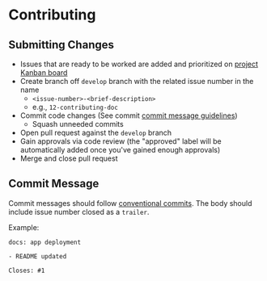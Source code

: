 # Contributing

## Submitting Changes

- Issues that are ready to be worked are added and prioritized on [project Kanban board](https://github.com/orgs/carmck/projects/5)
- Create branch off `develop` branch with the related issue number in the name
    - ```<issue-number>-<brief-description>```
    - e.g., `12-contributing-doc`
- Commit code changes (See commit [commit message guidelines](#Commit-Message))
    - Squash unneeded commits
- Open pull request against the `develop` branch
- Gain approvals via code review (the "approved" label will be automatically added once you've gained enough approvals)
- Merge and close pull request

## Commit Message

Commit messages should follow [conventional commits](https://www.conventionalcommits.org/en/v1.0.0/). The body should include issue number closed as a `trailer`.

Example:
```
docs: app deployment

- README updated

Closes: #1
```
